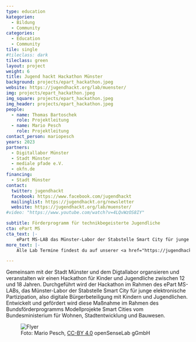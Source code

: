 ```yaml
---
type: education
kategorien:
  - Bildung
  - Community
categories:
  - Education
  - Community
tile: single
#tileclass: dark
tileclass: green
layout: project
weight: 6
title: Jugend hackt Hackathon Münster
background: projects/epart_hackathon.jpeg
website: https://jugendhackt.org/lab/muenster/
img: projects/epart_hackathon.jpeg
img_square: projects/epart_hackathon.jpeg
img_header: projects/epart_hackathon.jpeg
people:
  - name: Thomas Bartoschek
    role: Projektleitung
  - name: Mario Pesch
    role: Projektleitung
contact_person: mariopesch
years: 2023
partners:
  - Digitallabor Münster
  - Stadt Münster
  - mediale pfade e.V.
  - okfn.de
financing:
  - Stadt Münster
contact:
  twitter: jugendhackt
  facebook: https://www.facebook.com/jugendhackt
  mailinglist: https://jugendhackt.org/newsletter
  website: https://jugendhackt.org/lab/muenster/
#video: "https://www.youtube.com/watch?v=4LQvWzOS8IY"

subtitle: Förderprogramm für technikbegeisterte Jugendliche
cta: ePart MS
cta_text: |-
    ePart MS-LAB das Münster-Labor der Stabstelle Smart City für junge elektronische Partizipation, also digitale Bürgerbeteiligung mit Kindern und Jugendlichen. Entwickelt und gefördert wird diese Maßnahme im Rahmen des Bundsförderprogramms Modellprojekte Smart Cities vom Bundesministerium für Wohnen, Stadtentwicklung und Bauwesen. Mehr Information zum Projekt findest du auf der <a href="https://smartcity.ms/epart-ms-lab/">Projektseite</a>.
more_text: |-
    Alle Lab Termine findest du auf unserer <a href="https://jugendhackt.org/lab/muenster">Jugend hackt Lab Münster Website</a> .

---
```


Gemeinsam mit der Stadt Münster und dem Digtallabor organsieren und veranstalten wir einen Hackathon für Kinder und Jugendliche zwischen 12 und 18 Jahren. Durchgeführt wird der Hackathon im Rahmen des ePart MS-LABs, das Münster-Labor der Stabstelle Smart City für junge elektronische Partizipation, also digitale Bürgerbeteiligung mit Kindern und Jugendlichen. Entwickelt und gefördert wird diese Maßnahme im Rahmen des Bundsförderprogramms Modellprojekte Smart Cities vom Bundesministerium für Wohnen, Stadtentwicklung und Bauwesen.

<div class="one-img">
    <figure class="license">
        <img alt="Flyer" src="/files/projects/jugendhackt/JH-A6-Flyer-Muenster.jpeg">
        <figcaption>Foto: Mario Pesch, <a href="https://creativecommons.org/licenses/by/4.0/">CC-BY 4.0</a> openSenseLab gGmbH</figcaption>
    </figure>
</div>

